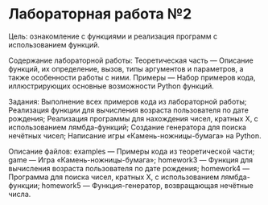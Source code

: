 # Лабораторная работа №2

Цель: ознакомление с функциями и реализация программ с использованием функций.

Содержание лабораторной работы:
Теоретическая часть — Описание функций, их определение, вызов, типы аргументов и параметров, а также особенности работы с ними.
Примеры — Набор примеров кода, иллюстрирующих основные возможности Python функций.

Задания:
Выполнение всех примеров кода из лабораторной работы;
Реализация функции для вычисления возраста пользователя по дате рождения;
Реализация программы для нахождения чисел, кратных X, с использованием лямбда-функций;
Создание генератора для поиска нечётных чисел;
Написание игры «Камень-ножницы-бумага» на Python.

Описание файлов:
examples — Примеры кода из теоретической части;
game — Игра «Камень-ножницы-бумага»;
homework3 — Функция для вычисления возраста пользователя по дате рождения;
homework4 — Программа для поиска чисел, кратных X, с использованием лямбда-функции;
homework5 — Функция-генератор, возвращающая нечётные числа.
